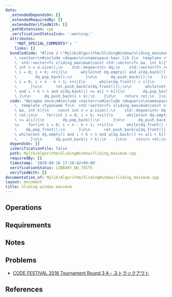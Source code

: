 ```yaml
---
data:
  _extendedDependsOn: []
  _extendedRequiredBy: []
  _extendedVerifiedWith: []
  _pathExtension: cpp
  _verificationStatusIcon: ':warning:'
  attributes:
    '*NOT_SPECIAL_COMMENTS*': ''
    links: []
  bundledCode: "#line 2 \"Mylib/Algorithm/SlidingWindow/sliding_maximum.cpp\"\n#include\
    \ <vector>\n#include <deque>\n\nnamespace haar_lib {\n  template <typename T>\n\
    \  std::vector<T> sliding_maximum(const std::vector<T> &a, int k){\n    const\
    \ int n = a.size();\n    std::deque<int> dq;\n    std::vector<T> ret;\n\n    for(int\
    \ i = 0; i < k; ++i){\n      while(not dq.empty() and a[dq.back()] <= a[i]){\n\
    \        dq.pop_back();\n      }\n\n      dq.push_back(i);\n    }\n\n    for(int\
    \ i = 0; i < n - k + 1; ++i){\n      while(dq.front() < i){\n        dq.pop_front();\n\
    \      }\n\n      ret.push_back(a[dq.front()]);\n\n      while(not dq.empty()\
    \ and i + k < n and a[dq.back()] <= a[i + k]){\n        dq.pop_back();\n     \
    \ }\n\n      dq.push_back(i + k);\n    }\n\n    return ret;\n  }\n}\n"
  code: "#pragma once\n#include <vector>\n#include <deque>\n\nnamespace haar_lib {\n\
    \  template <typename T>\n  std::vector<T> sliding_maximum(const std::vector<T>\
    \ &a, int k){\n    const int n = a.size();\n    std::deque<int> dq;\n    std::vector<T>\
    \ ret;\n\n    for(int i = 0; i < k; ++i){\n      while(not dq.empty() and a[dq.back()]\
    \ <= a[i]){\n        dq.pop_back();\n      }\n\n      dq.push_back(i);\n    }\n\
    \n    for(int i = 0; i < n - k + 1; ++i){\n      while(dq.front() < i){\n    \
    \    dq.pop_front();\n      }\n\n      ret.push_back(a[dq.front()]);\n\n     \
    \ while(not dq.empty() and i + k < n and a[dq.back()] <= a[i + k]){\n        dq.pop_back();\n\
    \      }\n\n      dq.push_back(i + k);\n    }\n\n    return ret;\n  }\n}\n"
  dependsOn: []
  isVerificationFile: false
  path: Mylib/Algorithm/SlidingWindow/sliding_maximum.cpp
  requiredBy: []
  timestamp: '2020-09-16 17:10:42+09:00'
  verificationStatus: LIBRARY_NO_TESTS
  verifiedWith: []
documentation_of: Mylib/Algorithm/SlidingWindow/sliding_maximum.cpp
layout: document
title: Sliding window maximum
---
```


## Operations

## Requirements

## Notes

## Problems

- [CODE FESTIVAL 2016 Tournament Round 3 A - ストラックアウト](https://atcoder.jp/contests/cf16-tournament-round3-open/tasks/asaporo_d)

## References
